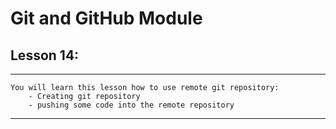 # Git and GitHub Module

## Lesson 14:

---

    You will learn this lesson how to use remote git repository:
        - Creating git repository
        - pushing some code into the remote repository

---
